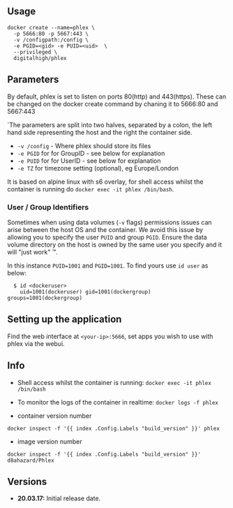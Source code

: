 
## Usage

```
docker create --name=phlex \
  -p 5666:80 -p 5667:443 \
  -v /configpath:/config \
  -e PGID=<gid> -e PUID=<uid>  \
  --privileged \
  digitalhigh/phlex
```

## Parameters

By default, phlex is set to listen on ports 80(http) and 443(https). These can be changed on the docker create command by chaning it to 5666:80 and 5667:443

`The parameters are split into two halves, separated by a colon, the left hand side representing the host and the right the container side. 

* `-v /config` - Where phlex should store its files
* `-e PGID` for for GroupID - see below for explanation
* `-e PUID` for for UserID - see below for explanation
* `-e TZ` for timezone setting (optional), eg Europe/London

It is based on alpine linux with s6 overlay, for shell access whilst the container is running do `docker exec -it phlex /bin/bash`.

### User / Group Identifiers

Sometimes when using data volumes (`-v` flags) permissions issues can arise between the host OS and the container. We avoid this issue by allowing you to specify the user `PUID` and group `PGID`. Ensure the data volume directory on the host is owned by the same user you specify and it will "just work" ™.

In this instance `PUID=1001` and `PGID=1001`. To find yours use `id user` as below:

```
  $ id <dockeruser>
    uid=1001(dockeruser) gid=1001(dockergroup) groups=1001(dockergroup)
```

## Setting up the application

Find the web interface at `<your-ip>:5666`, set apps you wish to use with phlex via the webui.


## Info

* Shell access whilst the container is running: `docker exec -it phlex /bin/bash`
* To monitor the logs of the container in realtime: `docker logs -f phlex`

* container version number 

`docker inspect -f '{{ index .Config.Labels "build_version" }}' phlex`

* image version number

`docker inspect -f '{{ index .Config.Labels "build_version" }}' d8ahazard/Phlex`

## Versions

+ **20.03.17:** Initial release date.
